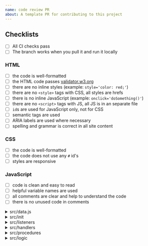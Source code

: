```yaml
---
name: code review PR
about: A template PR for contributing to this project
---
```


<!--
  make this PR easy to find:

  - assign yourself
  - labels: `for: _`, `type: _`, ...
  - milestones
  - request a review
-->

## Checklists

- [ ] All CI checks pass
- [ ] The branch works when you pull it and run it locally

<!--
  here are some more specific checklists for different types of code
  you can delete the checklists that don't apply to your PR
-->

### HTML

- [ ] the code is well-formatted
- [ ] the HTML code passes [validator.w3.org](https://validator.w3.org/)
- [ ] there are no inline styles (example: `style='color: red;'`)
- [ ] there are no `<style>` tags with CSS, all styles are hrefs
- [ ] there is no inline JavaScript (example: `onclick='doSomething()'`)
- [ ] there are no `<script>` tags with JS, all JS is in an separate file
- [ ] `id`s are used for JavaScript only, not for CSS
- [ ] semantic tags are used
- [ ] ARIA labels are used where necessary
- [ ] spelling and grammar is correct in all site content

### CSS

- [ ] the code is well-formatted
- [ ] the code does not use any `#` id's
- [ ] styles are responsive

### JavaScript

- [ ] code is clean and easy to read
- [ ] helpful variable names are used
- [ ] all comments are clear and help to understand the code
- [ ] there is no unused code in comments

<details>
<summary>src/data.js</summary>
<br>

- [ ] the file does not import anything
- [ ] the file only exports JS data (primitives, arrays, objects, ...)
- [ ] the file does not contain any functions or logic
- (optional) the data is documented with JSDocs

</details>
<details>
<summary>src/init</summary>
<br>

- [ ] there is an `index.js` that is included by the `index.html` file
- [ ] `../listener` files are imported
- [ ] there is no code that needs to run _after_ the page is initialized
- [ ] any other files have helpful names

</details>
<details>
<summary>src/listeners</summary>
<br>

- [ ] the DOM can be queried to find elements
- [ ] the DOM _is not_ be modified
- [ ] handlers are imported and used as callbacks to event listeners
- [ ] no other functions are imported or used
- [ ] the file name makes sense for the listener

</details>
<details>
<summary>src/handlers</summary>
<br>

- [ ] handlers have a JSDoc comment
- [ ] the function name matches the file name
- [ ] handlers are used as a callback to `.addEventListener` somewhere in the program
- [ ] functions from `/logic` or `/procedures` files may be imported and called
- [ ] functions from `/handlers` may be imported and attached to the DOM with event listeners
- [ ] data from `/data.js` may be imported and used
- [ ] handlers may read and write to the DOM
- [ ] handlers _do not_ return values that you will need later in the program

</details>
<details>
<summary>src/procedures</summary>
<br>

- [ ] procedures have a JSDoc comment
- [ ] the function name matches the file name
- [ ] procedures _is not_ used as a callback to `.addEventListener` anywhere in the program
- [ ] functions from `/logic` or `/procedures` may be imported and called
- [ ] functions from `/handlers` may be imported and attached to the DOM with event listeners
- [ ] data from `/data.js` may be imported and used
- [ ] procedures must be used in more than one place (otherwise you don't need a separate function)
- [ ] procedures may read and write to the DOM
- [ ] procedures may return values to be used later in the program

</details>
<details>
<summary>src/logic</summary>
<br>

- [ ] the handler has a complete and correct JSDoc comment
- [ ] the function name matches the file name
- [ ] other functions from `/logic` may be imported and called
- [ ] the function _does not_ read or write to the DOM
- [ ] the function _does not_ log to the console
- [ ] each logic function has a `.spec.js` file
  - [ ] tests are simple with no extra code
  - [ ] tests are well-named
  - [ ] tests cover common use cases (bonus for edge cases)
  - [ ] tests check for side-effects (if necessary)

</details>
